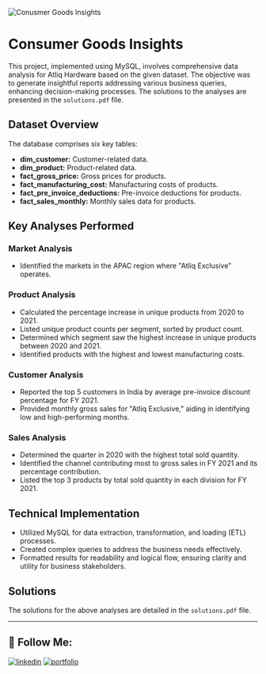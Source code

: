 ![Conusmer Goods Insights](https://github.com/aaqibbashir/Consumer-Goods-Insights/assets/6091987/768630ef-3e54-4533-b3ae-66880dd19859)

# Consumer Goods Insights

This project, implemented using MySQL, involves comprehensive data analysis for Atliq Hardware based on the given dataset. The objective was to generate insightful reports addressing various business queries, enhancing decision-making processes. The solutions to the analyses are presented in the `solutions.pdf` file.

## Dataset Overview

The database comprises six key tables:

- **dim_customer:** Customer-related data.
- **dim_product:** Product-related data.
- **fact_gross_price:** Gross prices for products.
- **fact_manufacturing_cost:** Manufacturing costs of products.
- **fact_pre_invoice_deductions:** Pre-invoice deductions for products.
- **fact_sales_monthly:** Monthly sales data for products.

## Key Analyses Performed

### Market Analysis

- Identified the markets in the APAC region where "Atliq Exclusive" operates.

### Product Analysis

- Calculated the percentage increase in unique products from 2020 to 2021.
- Listed unique product counts per segment, sorted by product count.
- Determined which segment saw the highest increase in unique products between 2020 and 2021.
- Identified products with the highest and lowest manufacturing costs.

### Customer Analysis

- Reported the top 5 customers in India by average pre-invoice discount percentage for FY 2021.
- Provided monthly gross sales for "Atliq Exclusive," aiding in identifying low and high-performing months.

### Sales Analysis

- Determined the quarter in 2020 with the highest total sold quantity.
- Identified the channel contributing most to gross sales in FY 2021 and its percentage contribution.
- Listed the top 3 products by total sold quantity in each division for FY 2021.

## Technical Implementation

- Utilized MySQL for data extraction, transformation, and loading (ETL) processes.
- Created complex queries to address the business needs effectively.
- Formatted results for readability and logical flow, ensuring clarity and utility for business stakeholders.

## Solutions

The solutions for the above analyses are detailed in the `solutions.pdf` file.


---

## 🔗 Follow Me:
[![linkedin](https://img.shields.io/badge/linkedin-0A66C2?style=for-the-badge&logo=linkedin&logoColor=white)](https://linkedin.com/in/bashiraaqib)
[![portfolio](https://img.shields.io/badge/my_portfolio-000?style=for-the-badge&logo=codio&logoColor=white)](https://aaqibbashir.github.io/)
